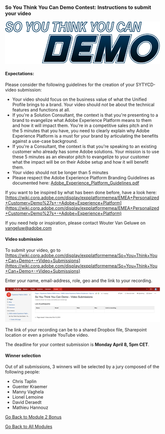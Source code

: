 ### So You Think You Can Demo Contest: Instructions to submit your video

![SYTYCD](./images/sytycd.png)

#### Expectations:
Please consider the following guidelines for the creation of your SYTYCD-video submission:

  * Your video should focus on the business value of what the Unified Profile brings to a brand. Your video should _not_ be about the technical features and functions at all.
  * If you're a Solution Consultant, the context is that you're presenting to a brand to evangelize what Adobe Experience Platform means to them and how it will impact them. You're in a competitive sales pitch and in the 5 minutes that you have, you need to clearly explain why Adobe Experience Platform is a must for your brand by articulating the benefits against a use-case background.
  * If you're a Consultant, the context is that you're speaking to an existing customer who already has some Adobe solutions. Your mission is to use these 5 minutes as an elevator pitch to evangelize to your customer what the impact will be on their Adobe setup and how it will benefit them.
  * Your video should not be longer than 5 minutes
  * Please respect the Adobe Experience Platform Branding Guidelines as documented here: [Adobe\_Experience\_Platform\_Guidelines.pdf](./downloads/Adobe_Experience_Platform_Guidelines.pdf)

If you want to be inspired by what has been done before, have a look here: [https://wiki.corp.adobe.com/display/expplatformemea/EMEA+Personalized+Customer+Demo%27s+-+Adobe+Experience+Platform](https://wiki.corp.adobe.com/display/expplatformemea/EMEA+Personalized+Customer+Demo%27s+-+Adobe+Experience+Platform)

If you need help or inspiration, please contact Wouter Van Geluwe on vangeluw@adobe.com

#### Video submission
To submit your video, go to [https://wiki.corp.adobe.com/display/expplatformemea/So+You+Think+You+Can+Demo+-+Video+Submissions](https://wiki.corp.adobe.com/display/expplatformemea/So+You+Think+You+Can+Demo+-+Video+Submissions)

Enter your name, email-address, role, geo and the link to your recording. 

![SYTYCD](./images/wiki.png)

The link of your recording can be to a shared Dropbox file, Sharepoint location or even a private YouTube video.

The deadline for your contest submission is **Monday April 8, 5pm CET**.

#### Winner selection
Out of all submissions, 3 winners will be selected by a jury composed of the following people:

  * Chris Taplin
  * Guenter Kraemer
  * Manny Vaghela
  * Lionel Lemoine
  * David Deraedt
  * Mathieu Hannouz

[Go Back to Module 2 Bonus](../README.md)

[Go Back to All Modules](/../../)



